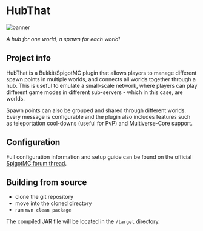 # HubThat

![banner](https://i.ibb.co/KNyJTMq/hubthat-new-banner.png)  

*A hub for one world, a spawn for each world!*

## Project info

HubThat is a Bukkit/SpigotMC plugin that allows players to manage
different spawn points in multiple worlds, and connects all
worlds together through a hub. This is useful to emulate a
small-scale network, where players can play different game modes
in different sub-servers - which in this case, are worlds.  
  
Spawn points can also be grouped and shared through different
worlds. Every message is configurable and the plugin also
includes features such as teleportation cool-downs (useful for
PvP) and Multiverse-Core support.  
  
## Configuration

Full configuration information and setup guide can be found
on the official [SpigotMC forum thread](https://www.spigotmc.org/resources/hubthat.1166/).

## Building from source

- clone the git repository
- move into the cloned directory
- run `mvn clean package`

The compiled JAR file will be located in the `/target` directory.